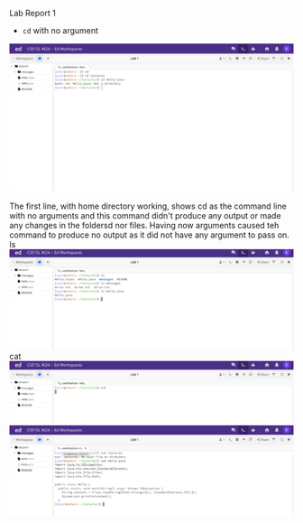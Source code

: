 Lab Report 1

- `cd` with no argument


![Image](cd.png)

The first line, with home directory working, shows cd as the command line with no arguments and this command didn't produce any output or made any changes in the foldersd nor files. Having now arguments caused teh command to produce no output as it did not have any argument to pass on.
ls
![Image](ls.png)
cat
![Image](cat.png)
![Image](cat2.png)

